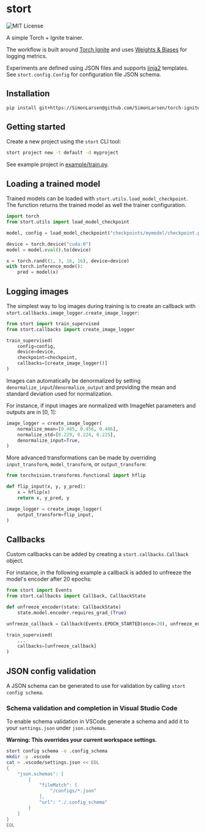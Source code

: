 stort
=====

![MIT License](https://img.shields.io/badge/license-MIT%20License-blue.svg)

A simple Torch + Ignite trainer.

The workflow is built around [Torch Ignite](https://pytorch-ignite.ai) and uses [Weights & Biases](https://wandb.ai) for logging metrics.

Experiments are defined using JSON files and supports [jinja2](https://jinja.palletsprojects.com) templates. See `stort.config.Config` for configuration file JSON schema.

## Installation

```sh
pip install git+https://SimonLarsen@github.com/SimonLarsen/torch-ignite-template.git
```

## Getting started

Create a new project using the `stort` CLI tool:

```sh
stort project new -t default -d myproject
```

See example project in [example/train.py](example/train.py).

## Loading a trained model

Trained models can be loaded with `stort.utils.load_model_checkpoint`. The function returns the trained model as well the trainer configuration.

```python
import torch
from stort.utils import load_model_checkpoint

model, config = load_model_checkpoint("checkpoints/mymodel/checkpoint.py")

device = torch.device("cuda:0")
model = model.eval().to(device)

x = torch.rand((1, 3, 16, 16), device=device)
with torch.inference_mode():
    pred = model(x)
```

## Logging images

The simplest way to log images during training is to create an callback with `stort.callbacks.image_logger.create_image_logger`:

```python
from stort import train_supervised
from stort.callbacks import create_image_logger

train_supervised(
    config=config,
    device=device,
    checkpoint=checkpoint,
    callbacks=[create_image_logger()]
)
```

Images can automatically be denormalized by setting `denormalize_input`/`denormalize_output` and providing the mean and standard deviation used for normalization.

For instance, if input images are normalized with ImageNet parameters and outputs are in [0, 1]:

```python
image_logger = create_image_logger(
    normalize_mean=[0.485, 0.456, 0.406],
    normalize_std=[0.229, 0.224, 0.225],
    denormalize_input=True,
)
```

More advanced transformations can be made by overriding `input_transform`, `model_transform`, or `output_transform`:

```python
from torchvision.transforms.functional import hflip

def flip_input(x, y, y_pred):
    x = hflip(x)
    return x, y_pred, y

image_logger = create_image_logger(
    output_transform=flip_input,
)
```

## Callbacks

Custom callbacks can be added by creating a `stort.callbacks.Callback` object.

For instance, in the following example a callback is added to unfreeze the model's encoder after 20 epochs:

```python
from stort import Events
from stort.callbacks import Callback, CallbackState

def unfreeze_encoder(state: CallbackState)
    state.model.encoder.requires_grad_(True)

unfreeze_callback = Callback(Events.EPOCH_STARTED(once=20), unfreeze_encoder)

train_supervised(
    ...
    callbacks=[unfreeze_callback]
)
```

## JSON config validation

A JSON schema can be generated to use for validation by calling `stort config schema`.

### Schema validation and completion in Visual Studio Code

To enable schema validation in VSCode generate a schema and add it to your `settings.json` under `json.schemas`.

**Warning: This overrides your current workspace settings.**

```sh
stort config schema -o .config_schema
mkdir -p .vscode
cat > .vscode/settings.json << EOL
{
    "json.schemas": [
        {
            "fileMatch": [
                "/configs/*.json"
            ],
            "url": "./.config_schema"
        }
    ]
}
EOL
```
